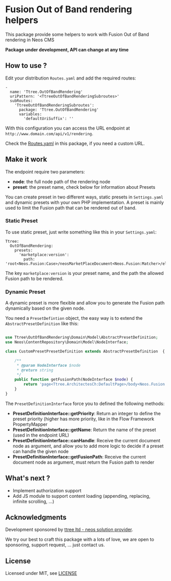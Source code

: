 # Fusion Out of Band rendering helpers

This package provide some helpers to work with Fusion Out of Band rendering in Neos CMS

**Package under development, API can change at any time**

## How to use ?

Edit your distribution ```Routes.yaml``` and add the required routes:

    -
      name: 'Ttree.OutOfBandRendering'
      uriPattern: '<TtreeOutOfBandRenderingSubroutes>'
      subRoutes:
        'TtreeOutOfBandRenderingSubroutes':
          package: 'Ttree.OutOfBandRendering'
          variables:
            'defaultUriSuffix': ''
            
With this configuration you can access the URL endpoint at ```http://www.domain.com/api/v1/rendering```.

Check the [Routes.yaml](Configuration/Routes.yaml) in this package, if you need a custom URL.
    
## Make it work

The endpoint require two parameters:

- **node**: the full node path of the rendering node
- **preset**: the preset name, check below for information about Presets

You can create preset in two different ways, static presets in ```Settings.yaml``` and dynamic presets with your
own PHP implementation. A preset is mainly used to limit the Fusion path that can be rendered out of band.

### Static Preset

To use static preset, just write something like this in your ```Settings.yaml```: 

    Ttree:
      OutOfBandRendering:
        presets:
          'marketplace:version':
            path: 'root<Neos.Fusion:Case>/neosMarketPlaceDocument<Neos.Fusion:Matcher>/element<Neos.MarketPlace:Package>/body<Neos.Fusion:Template>/content/main<Neos.Fusion:Array>/package<Neos.MarketPlace:Package>/versions<Neos.MarketPlace:VersionPreview>'

The key ```marketplace:version``` is your preset name, and the path the allowed Fusion path to be rendered.

### Dynamic Preset

A dynamic preset is more flexible and allow you to generate the Fusion path dynamically based on the given node.

You need a ```PresetDefintion``` object, the easy way is to extend the ```AbstractPresetDefinition``` like this:

```php

use Ttree\OutOfBandRendering\Domain\Model\AbstractPresetDefinition;
use Neos\ContentRepository\Domain\Model\NodeInterface;

class CustomPresetPresetDefinition extends AbstractPresetDefinition  {

    /**
     * @param NodeInterface $node
     * @return string
     */
    public function getFusionPath(NodeInterface $node) {
        return 'page<Ttree.ArchitectesCh:DefaultPage>/body<Neos.Fusion:Template>/content/main<Neos.Neos:PrimaryContent>/enterpriseProfile<Neos.Fusion:Matcher>/element<Ttree.ArchitectesCh:EnterpriseProfile>/reportSection<Ttree.ArchitectesCh:EnterpriseProfileSection>/content<Ttree.ArchitectesCh:ReportMenu>';
    }
}

```

The ```PresetDefinitionInterface``` force you to defined the following methods:

- **PresetDefinitionInterface::getPriority**: Return an integer to define the preset priority (higher has more priority, like in the Flow Framework PropertyMapper
- **PresetDefinitionInterface::getName**: Return the name of the preset (used in the endpoint URL)
- **PresetDefinitionInterface::canHandle**: Receive the current document node as argument, and allow you to add more logic to decide if a preset can handle the given node
- **PresetDefinitionInterface::getFusionPath**: Receive the current document node as argument, must return the Fusion path to render

## What's next ?

- Implement authorization support
- Add JS module to support content loading (appending, replacing, infinite scrolling, ...)

## Acknowledgments

Development sponsored by [ttree ltd - neos solution provider](http://ttree.ch).

We try our best to craft this package with a lots of love, we are open to
sponsoring, support request, ... just contact us.

## License

Licensed under MIT, see [LICENSE](LICENSE)
